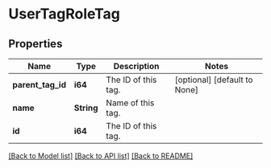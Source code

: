 # UserTagRoleTag

## Properties
Name | Type | Description | Notes
------------ | ------------- | ------------- | -------------
**parent_tag_id** | **i64** | The ID of this tag. | [optional] [default to None]
**name** | **String** | Name of this tag. | 
**id** | **i64** | The ID of this tag. | 

[[Back to Model list]](../README.md#documentation-for-models) [[Back to API list]](../README.md#documentation-for-api-endpoints) [[Back to README]](../README.md)


